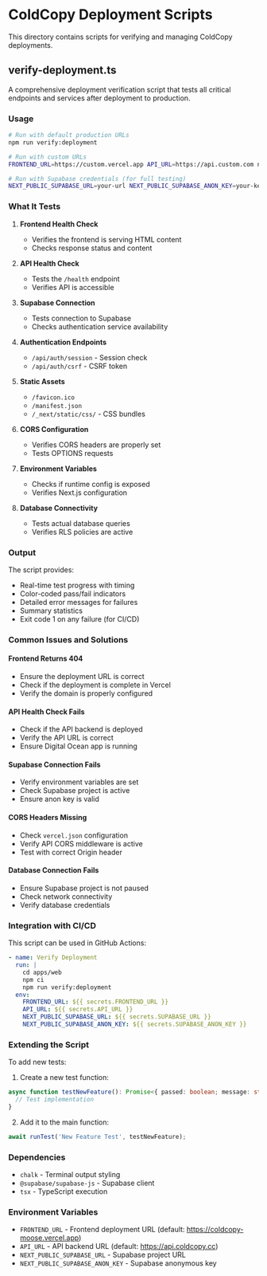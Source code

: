 # ColdCopy Deployment Scripts

This directory contains scripts for verifying and managing ColdCopy deployments.

## verify-deployment.ts

A comprehensive deployment verification script that tests all critical endpoints and services after deployment to production.

### Usage

```bash
# Run with default production URLs
npm run verify:deployment

# Run with custom URLs
FRONTEND_URL=https://custom.vercel.app API_URL=https://api.custom.com npm run verify:deployment

# Run with Supabase credentials (for full testing)
NEXT_PUBLIC_SUPABASE_URL=your-url NEXT_PUBLIC_SUPABASE_ANON_KEY=your-key npm run verify:deployment
```

### What It Tests

1. **Frontend Health Check**
   - Verifies the frontend is serving HTML content
   - Checks response status and content

2. **API Health Check**
   - Tests the `/health` endpoint
   - Verifies API is accessible

3. **Supabase Connection**
   - Tests connection to Supabase
   - Checks authentication service availability

4. **Authentication Endpoints**
   - `/api/auth/session` - Session check
   - `/api/auth/csrf` - CSRF token

5. **Static Assets**
   - `/favicon.ico`
   - `/manifest.json`
   - `/_next/static/css/` - CSS bundles

6. **CORS Configuration**
   - Verifies CORS headers are properly set
   - Tests OPTIONS requests

7. **Environment Variables**
   - Checks if runtime config is exposed
   - Verifies Next.js configuration

8. **Database Connectivity**
   - Tests actual database queries
   - Verifies RLS policies are active

### Output

The script provides:
- Real-time test progress with timing
- Color-coded pass/fail indicators
- Detailed error messages for failures
- Summary statistics
- Exit code 1 on any failure (for CI/CD)

### Common Issues and Solutions

#### Frontend Returns 404
- Ensure the deployment URL is correct
- Check if the deployment is complete in Vercel
- Verify the domain is properly configured

#### API Health Check Fails
- Check if the API backend is deployed
- Verify the API URL is correct
- Ensure Digital Ocean app is running

#### Supabase Connection Fails
- Verify environment variables are set
- Check Supabase project is active
- Ensure anon key is valid

#### CORS Headers Missing
- Check `vercel.json` configuration
- Verify API CORS middleware is active
- Test with correct Origin header

#### Database Connection Fails
- Ensure Supabase project is not paused
- Check network connectivity
- Verify database credentials

### Integration with CI/CD

This script can be used in GitHub Actions:

```yaml
- name: Verify Deployment
  run: |
    cd apps/web
    npm ci
    npm run verify:deployment
  env:
    FRONTEND_URL: ${{ secrets.FRONTEND_URL }}
    API_URL: ${{ secrets.API_URL }}
    NEXT_PUBLIC_SUPABASE_URL: ${{ secrets.SUPABASE_URL }}
    NEXT_PUBLIC_SUPABASE_ANON_KEY: ${{ secrets.SUPABASE_ANON_KEY }}
```

### Extending the Script

To add new tests:

1. Create a new test function:
```typescript
async function testNewFeature(): Promise<{ passed: boolean; message: string }> {
  // Test implementation
}
```

2. Add it to the main function:
```typescript
await runTest('New Feature Test', testNewFeature);
```

### Dependencies

- `chalk` - Terminal output styling
- `@supabase/supabase-js` - Supabase client
- `tsx` - TypeScript execution

### Environment Variables

- `FRONTEND_URL` - Frontend deployment URL (default: https://coldcopy-moose.vercel.app)
- `API_URL` - API backend URL (default: https://api.coldcopy.cc)
- `NEXT_PUBLIC_SUPABASE_URL` - Supabase project URL
- `NEXT_PUBLIC_SUPABASE_ANON_KEY` - Supabase anonymous key